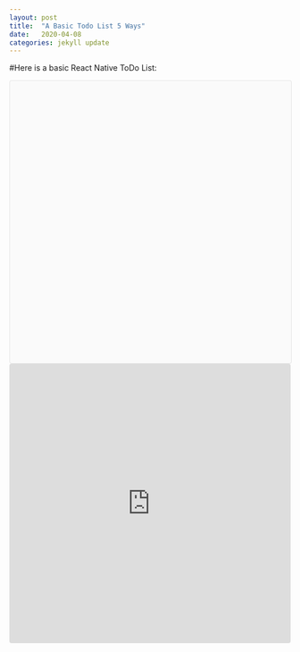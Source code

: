 ```yaml
---
layout: post
title:  "A Basic Todo List 5 Ways"
date:   2020-04-08 
categories: jekyll update
---
```


#Here is a basic React Native ToDo List:

<div data-snack-id="@andyderek/f4e891" data-snack-platform="web" data-snack-preview="true" data-snack-theme="light" style="overflow:hidden;background:#fafafa;border:1px solid rgba(0,0,0,.08);border-radius:4px;height:505px;width:100%"></div><script async src="https://snack.expo.io/embed.js"></script>

<iframe
     src="https://codesandbox.io/embed/reactjstodolist-oebg7?fontsize=14&hidenavigation=1&theme=dark"
     style="width:100%; height:500px; border:0; border-radius: 4px; overflow:hidden;"
     title="reactJSTodoList"
     allow="accelerometer; ambient-light-sensor; camera; encrypted-media; geolocation; gyroscope; hid; microphone; midi; payment; usb; vr"
     sandbox="allow-forms allow-modals allow-popups allow-presentation allow-same-origin allow-scripts"
   ></iframe>
